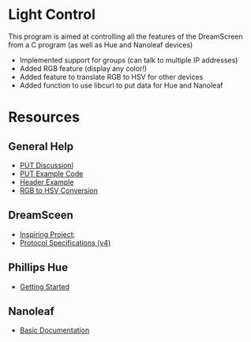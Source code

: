 # Light Control

This program is aimed at controlling all the features of the DreamScreen from a C program (as well as Hue and Nanoleaf devices)

- Implemented support for groups (can talk to multiple IP addresses)
- Added RGB feature (display any color!)
- Added feature to translate RGB to HSV for other devices
- Added function to use libcurl to put data for Hue and Nanoleaf

# Resources

## General Help
- [PUT Discussionl](https://stackoverflow.com/questions/7569826/send-string-in-put-request-with-libcurl)
- [PUT Example Code](https://curl.haxx.se/libcurl/c/httpput.html)
- [Header Example](https://curl.haxx.se/libcurl/c/httpcustomheader.html)
- [RGB to HSV Conversion](https://www.rapidtables.com/convert/color/rgb-to-hsv.html)

## DreamSceen
- [Inspiring Project](https://github.com/cboyer/dreamscreen-daemon);
- [Protocol Specifications (v4)](https://community.getvera.com/uploads/default/original/3X/f/c/fc0bccb95282ad1bc7c4a4236740a840641a6de4.pdf)


## Phillips Hue
- [Getting Started](https://developers.meethue.com/develop/get-started-2/)

## Nanoleaf
- [Basic Documentation](https://documenter.getpostman.com/view/1559645/RW1gEcCH?version=latest)

